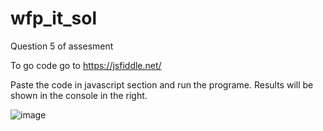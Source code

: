 # wfp_it_sol
Question 5 of assesment

To go code go to https://jsfiddle.net/

Paste the code in javascript section and run the programe.
Results will be shown in the console in the right.

![image](https://user-images.githubusercontent.com/41942496/204132944-386366ae-0638-450f-8961-210e1388c40e.png)
